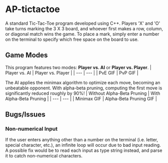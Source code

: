 # AP-tictactoe
A standard Tic-Tac-Toe program developed using C++. Players 'X' and 'O' take turns marking the 3 X 3 board, and whoever first makes a row, column, or diagonal match wins
the game. To place a mark, simply enter a number on the terminal to specify which free space on the board to use.
## Game Modes
This program features two modes: **Player vs. AI** or **Player vs. Player**.
| Player vs. AI   | Player vs. Player |
| --- | --- |
| PvE GIF | PvP GIF |

The AI applies the minimax algorithm to optimize each move, becoming an unbeatable opponent.
With alpha-beta pruning, computing the first move is significantly reduced roughly by 90%!
| Without Alpha-Beta Pruning | With Alpha-Beta Pruning |
| --- | --- |
| Minimax GIF | Alpha-Beta Pruning GIF |

## Bugs/Issues
### Non-numerical Input
If the user enters anything other than a number on the terminal (i.e. letter, special character, etc.), an infinite loop will occur due to bad input reading. A possible
fix would be to read each input as type string instead, and parse it to catch non-numerical characters.
